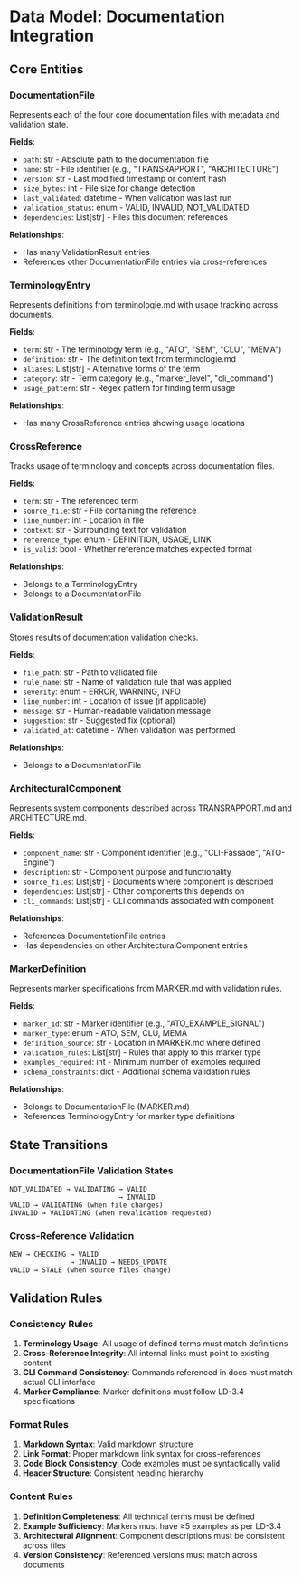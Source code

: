 # Data Model: Documentation Integration

## Core Entities

### DocumentationFile
Represents each of the four core documentation files with metadata and validation state.

**Fields**:
- `path`: str - Absolute path to the documentation file
- `name`: str - File identifier (e.g., "TRANSRAPPORT", "ARCHITECTURE")
- `version`: str - Last modified timestamp or content hash
- `size_bytes`: int - File size for change detection
- `last_validated`: datetime - When validation was last run
- `validation_status`: enum - VALID, INVALID, NOT_VALIDATED
- `dependencies`: List[str] - Files this document references

**Relationships**:
- Has many ValidationResult entries
- References other DocumentationFile entries via cross-references

### TerminologyEntry
Represents definitions from terminologie.md with usage tracking across documents.

**Fields**:
- `term`: str - The terminology term (e.g., "ATO", "SEM", "CLU", "MEMA")
- `definition`: str - The definition text from terminologie.md
- `aliases`: List[str] - Alternative forms of the term
- `category`: str - Term category (e.g., "marker_level", "cli_command")
- `usage_pattern`: str - Regex pattern for finding term usage

**Relationships**:
- Has many CrossReference entries showing usage locations

### CrossReference
Tracks usage of terminology and concepts across documentation files.

**Fields**:
- `term`: str - The referenced term
- `source_file`: str - File containing the reference
- `line_number`: int - Location in file
- `context`: str - Surrounding text for validation
- `reference_type`: enum - DEFINITION, USAGE, LINK
- `is_valid`: bool - Whether reference matches expected format

**Relationships**:
- Belongs to a TerminologyEntry
- Belongs to a DocumentationFile

### ValidationResult
Stores results of documentation validation checks.

**Fields**:
- `file_path`: str - Path to validated file
- `rule_name`: str - Name of validation rule that was applied
- `severity`: enum - ERROR, WARNING, INFO
- `line_number`: int - Location of issue (if applicable)
- `message`: str - Human-readable validation message
- `suggestion`: str - Suggested fix (optional)
- `validated_at`: datetime - When validation was performed

**Relationships**:
- Belongs to a DocumentationFile

### ArchitecturalComponent
Represents system components described across TRANSRAPPORT.md and ARCHITECTURE.md.

**Fields**:
- `component_name`: str - Component identifier (e.g., "CLI-Fassade", "ATO-Engine")
- `description`: str - Component purpose and functionality
- `source_files`: List[str] - Documents where component is described
- `dependencies`: List[str] - Other components this depends on
- `cli_commands`: List[str] - CLI commands associated with component

**Relationships**:
- References DocumentationFile entries
- Has dependencies on other ArchitecturalComponent entries

### MarkerDefinition
Represents marker specifications from MARKER.md with validation rules.

**Fields**:
- `marker_id`: str - Marker identifier (e.g., "ATO_EXAMPLE_SIGNAL")
- `marker_type`: enum - ATO, SEM, CLU, MEMA
- `definition_source`: str - Location in MARKER.md where defined
- `validation_rules`: List[str] - Rules that apply to this marker type
- `examples_required`: int - Minimum number of examples required
- `schema_constraints`: dict - Additional schema validation rules

**Relationships**:
- Belongs to DocumentationFile (MARKER.md)
- References TerminologyEntry for marker type definitions

## State Transitions

### DocumentationFile Validation States
```
NOT_VALIDATED → VALIDATING → VALID
                           → INVALID
VALID → VALIDATING (when file changes)
INVALID → VALIDATING (when revalidation requested)
```

### Cross-Reference Validation
```
NEW → CHECKING → VALID
               → INVALID → NEEDS_UPDATE
VALID → STALE (when source files change)
```

## Validation Rules

### Consistency Rules
1. **Terminology Usage**: All usage of defined terms must match definitions
2. **Cross-Reference Integrity**: All internal links must point to existing content
3. **CLI Command Consistency**: Commands referenced in docs must match actual CLI interface
4. **Marker Compliance**: Marker definitions must follow LD-3.4 specifications

### Format Rules
1. **Markdown Syntax**: Valid markdown structure
2. **Link Format**: Proper markdown link syntax for cross-references
3. **Code Block Consistency**: Code examples must be syntactically valid
4. **Header Structure**: Consistent heading hierarchy

### Content Rules
1. **Definition Completeness**: All technical terms must be defined
2. **Example Sufficiency**: Markers must have ≥5 examples as per LD-3.4
3. **Architectural Alignment**: Component descriptions must be consistent across files
4. **Version Consistency**: Referenced versions must match across documents